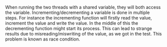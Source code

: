 When running the two threads with a shared variable, they will both access the variable. Incrementing/decrementing a variable is done in multiple steps. For instance the incrementing function will firstly read the value, increment the value and write the value. In the middle of this the decrementing function might start its process. This can lead to strange results due to misreading/miswriting of the value, as we got in the test. This problem is known as race condition.
